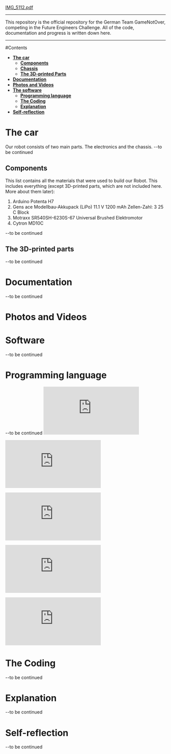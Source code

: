 [IMG_5112.pdf](https://github.com/user-attachments/files/19326541/IMG_5112.pdf)
***
This repository is the official repository for the German Team GameNotOver, competing in the Future Engineers Challenge. All of the code, documentation and progress is written down here. 
***



#Contents

* [**The car**](#Design)
    * [**Components**](#Components)
    * [**Chassis**](#Chassis)
    * [**The 3D-printed Parts**](#3D-printed-parts)
* [**Documentation**](#documentation)
* [**Photos and Videos**](#p--v)
* [**The software**](#software)
    * [**Programming language**](#programming)
    * [**The Coding**](#code)
    * [**Explanation**](#explanation)
* [**Self-reflection**](#betteringself)




# The car

Our robot consists of two main parts. The electronics and the chassis. --to be continued

## Components

This list contains all the materials that were used to build our Robot. This includes everything (except 3D-printed parts, which are not included here. More about them later):
1. Arduino Potenta H7
2. Gens ace Modellbau-Akkupack (LiPo) 11.1 V 1200 mAh Zellen-Zahl: 3 25 C Block
3. Motraxx SR540SH-6230S-67 Universal Brushed Elektromotor
4. Cytron MD10C

--to be continued

## The 3D-printed parts

--to be continued

# Documentation

--to be continued

# Photos and Videos



# Software

--to be continued

# Programming language

--to be continued
![Base of the car in the 3D printer](https://github.com/user-attachments/files/19326566/IMG_5110.pdf)

![""""""""](https://github.com/user-attachments/files/19326567/IMG_5111.pdf)

![The base without the supportiner bars](https://github.com/user-attachments/files/19326545/IMG_5109.pdf)

![Design software](https://github.com/user-attachments/files/19326527/IMG_5108.pdf)

![""""""""](https://github.com/user-attachments/files/19326568/IMG_5112.pdf)

# The Coding

--to be continued

# Explanation

--to be continued

# Self-reflection

--to be continued
